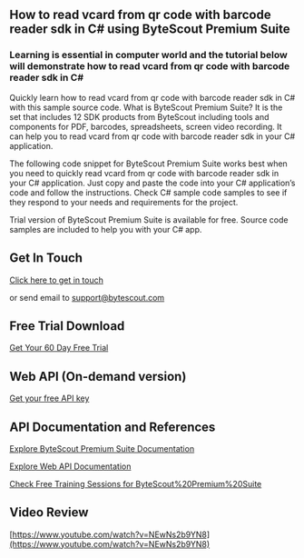 ## How to read vcard from qr code with barcode reader sdk in C# using ByteScout Premium Suite

### Learning is essential in computer world and the tutorial below will demonstrate how to read vcard from qr code with barcode reader sdk in C#

Quickly learn how to read vcard from qr code with barcode reader sdk in C# with this sample source code. What is ByteScout Premium Suite? It is the set that includes 12 SDK products from ByteScout including tools and components for PDF, barcodes, spreadsheets, screen video recording. It can help you to read vcard from qr code with barcode reader sdk in your C# application.

The following code snippet for ByteScout Premium Suite works best when you need to quickly read vcard from qr code with barcode reader sdk in your C# application. Just copy and paste the code into your C# application’s code and follow the instructions. Check C# sample code samples to see if they respond to your needs and requirements for the project.

Trial version of ByteScout Premium Suite is available for free. Source code samples are included to help you with your C# app.

## Get In Touch

[Click here to get in touch](https://bytescout.zendesk.com/hc/en-us/requests/new?subject=ByteScout%20Premium%20Suite%20Question)

or send email to [support@bytescout.com](mailto:support@bytescout.com?subject=ByteScout%20Premium%20Suite%20Question) 

## Free Trial Download

[Get Your 60 Day Free Trial](https://bytescout.com/download/web-installer?utm_source=github-readme)

## Web API (On-demand version)

[Get your free API key](https://pdf.co/documentation/api?utm_source=github-readme)

## API Documentation and References

[Explore ByteScout Premium Suite Documentation](https://bytescout.com/documentation/index.html?utm_source=github-readme)

[Explore Web API Documentation](https://pdf.co/documentation/api?utm_source=github-readme)

[Check Free Training Sessions for ByteScout%20Premium%20Suite](https://academy.bytescout.com/)

## Video Review

[https://www.youtube.com/watch?v=NEwNs2b9YN8](https://www.youtube.com/watch?v=NEwNs2b9YN8)